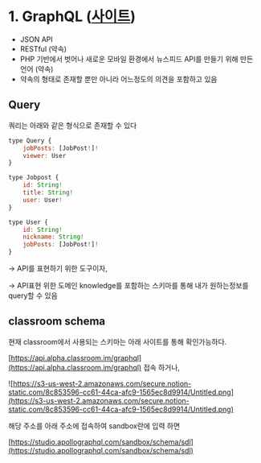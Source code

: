 # 1. GraphQL ([사이트](https://graphql-kr.github.io/))

- JSON API
- RESTful (약속)
- PHP 기반에서 벗어나 새로운 모바일 환경에서 뉴스피드 API를 만들기 위해 만든 언어 (약속)
- 약속의 형태로 존재할 뿐만 아니라 어느정도의  의견을 포함하고 있음

## Query

쿼리는 아래와 같은 형식으로 존재할 수 있다

```jsx
type Query {
	jobPosts: [JobPost!]!
	viewer: User
}

type Jobpost {
	id: String!
	title: String!
	user: User!
}

type User {
	id: String!
	nickname: String!
	jobPosts: [JobPost!]!
}
```

→ API를 표현하기 위한 도구이자, 

→ API표현 위한 도메인 knowledge를 포함하는 스키마를 통해 내가 원하는정보를 query할 수 있음

## classroom schema

현재 classroom에서 사용되는 스키마는 아래 사이트를 통해 확인가능하다.

[https://api.alpha.classroom.im/graphql](https://api.alpha.classroom.im/graphql) 접속 하거나,

![https://s3-us-west-2.amazonaws.com/secure.notion-static.com/8c853596-cc61-44ca-afc9-1565ec8d9914/Untitled.png](https://s3-us-west-2.amazonaws.com/secure.notion-static.com/8c853596-cc61-44ca-afc9-1565ec8d9914/Untitled.png)

해당 주소를 아래 주소에 접속하여 sandbox란에 입력 하면

[https://studio.apollographql.com/sandbox/schema/sdl](https://studio.apollographql.com/sandbox/schema/sdl)
